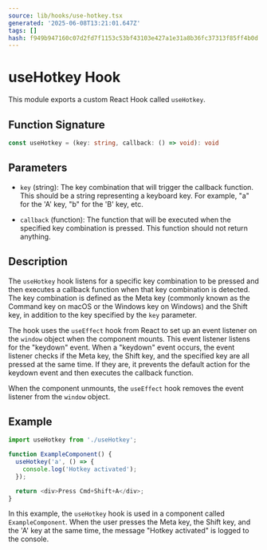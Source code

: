 ```yaml
---
source: lib/hooks/use-hotkey.tsx
generated: '2025-06-08T13:21:01.647Z'
tags: []
hash: f949b947160c07d2fd7f1153c53bf43103e427a1e31a8b36fc37313f85ff4b0d
---
```

# useHotkey Hook

This module exports a custom React Hook called `useHotkey`.

## Function Signature

```typescript
const useHotkey = (key: string, callback: () => void): void
```

## Parameters

- `key` (string): The key combination that will trigger the callback function. This should be a string representing a keyboard key. For example, "a" for the 'A' key, "b" for the 'B' key, etc.

- `callback` (function): The function that will be executed when the specified key combination is pressed. This function should not return anything.

## Description

The `useHotkey` hook listens for a specific key combination to be pressed and then executes a callback function when that key combination is detected. The key combination is defined as the Meta key (commonly known as the Command key on macOS or the Windows key on Windows) and the Shift key, in addition to the key specified by the `key` parameter.

The hook uses the `useEffect` hook from React to set up an event listener on the `window` object when the component mounts. This event listener listens for the "keydown" event. When a "keydown" event occurs, the event listener checks if the Meta key, the Shift key, and the specified key are all pressed at the same time. If they are, it prevents the default action for the keydown event and then executes the callback function.

When the component unmounts, the `useEffect` hook removes the event listener from the `window` object.

## Example

```javascript
import useHotkey from './useHotkey';

function ExampleComponent() {
  useHotkey('a', () => {
    console.log('Hotkey activated');
  });

  return <div>Press Cmd+Shift+A</div>;
}
```

In this example, the `useHotkey` hook is used in a component called `ExampleComponent`. When the user presses the Meta key, the Shift key, and the 'A' key at the same time, the message "Hotkey activated" is logged to the console.
